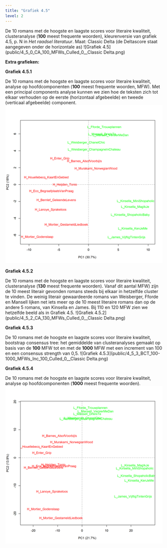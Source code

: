 ```yaml
---
title: "Grafiek 4.5"
level: 2
---
```


De 10 romans met de hoogste en laagste scores voor literaire kwaliteit, clusteranalyse (**100** meest frequente woorden), kleurenversie van grafiek 4.5, p. N in *Het raadsel literatuur*. Maat: Classic Delta (de Deltascore staat aangegeven onder de horizontale as)
![Grafiek 4.5](public/4_5_0_CA_100_MFWs_Culled_0__Classic Delta.png)

**Extra grafieken:**

**Grafiek 4.5.1**

De 10 romans met de hoogste en laagste scores voor literaire kwaliteit, analyse op hoofdcomponenten (**100** meest frequente woorden, MFW). Met een principal components analyse kunnen we zien hoe de teksten zich tot elkaar verhouden op de eerste (horizontaal afgebeelde) en tweede (verticaal afgebeelde) component.
![Grafiek 4.5.1](public/4_5_1_PCA_100_MFWs_Culled_0__PCA__corr.png)

**Grafiek 4.5.2**

De 10 romans met de hoogste en laagste scores voor literaire kwaliteit, clusteranalyse (**130** meest frequente woorden). Vanaf dit aantal MFW) zijn de 10 meest literair gevonden romans steeds bij elkaar in hetzelfde cluster te vinden. De weinig literair gewaardeerde romans van Weisberger, Fforde en Mansell lijken net iets meer op de 10 meest literaire romans dan op de andere 5 romans, van Kinsella en James. Bij 110 en 120 MFW zien we hetzelfde beeld als in Grafiek 4.5.
![Grafiek 4.5.2](public/4_5_2_CA_130_MFWs_Culled_0__Classic Delta.png)

**Grafiek 4.5.3**

De 10 romans met de hoogste en laagste scores voor literaire kwaliteit, bootstrap consensus tree: het gemiddelde van clusteranalyses gemaakt op basis van de **100** MFW tot en met de **1000** MFW met een increment van 100 en een consensus strength van 0,5.
![Grafiek 4.5.3](public/4_5_3_BCT_100-1000_MFWs_Inc_100_Culled_0__Classic Delta.png)

**Grafiek 4.5.4**

De 10 romans met de hoogste en laagste scores voor literaire kwaliteit, analyse op hoofdcomponenten (**1000** meest frequente woorden).
![Grafiek 4.5.4](public/4_5_4_PCA_1000_MFWs_Culled_0__PCA__corr.png)
